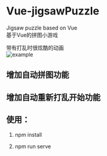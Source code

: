 # Vue-jigsawPuzzle

Jigsaw puzzle based on Vue  
基于Vue的拼图小游戏  
  
带有打乱时很炫酷的动画  
![example](https://github.com/usecodelee/Vue-jigsawPuzzle/blob/master/img/20190325.gif) 

## 增加自动拼图功能

## 增加自动重新打乱开始功能

## 使用：

1. npm install

2. npm run serve
